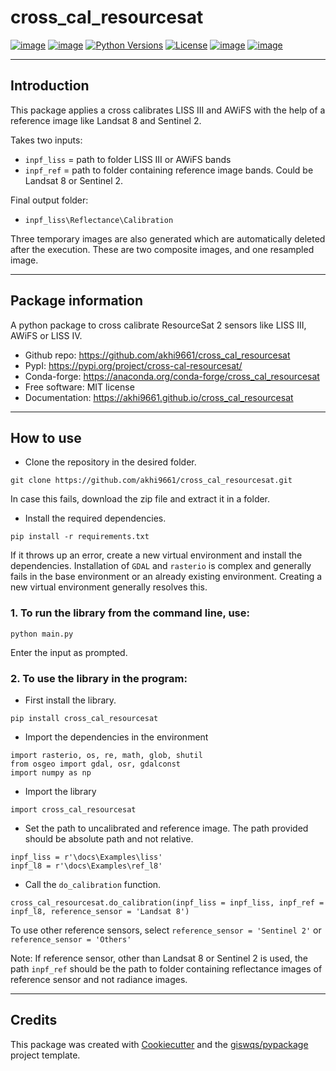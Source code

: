 # cross_cal_resourcesat


[![image](https://img.shields.io/pypi/v/cross_cal_resourcesat.svg)](https://pypi.python.org/pypi/cross_cal_resourcesat)
[![image](https://img.shields.io/conda/vn/conda-forge/cross_cal_resourcesat.svg)](https://anaconda.org/conda-forge/cross_cal_resourcesat)
[![Python Versions](https://img.shields.io/pypi/pyversions/cross_cal_resourcesat.svg)](https://pypi.org/project/cross_cal_resourcesat/)
[![License](https://img.shields.io/badge/License-MIT-yellow.svg)](https://opensource.org/licenses/MIT)
[![image](https://github.com/akhi9661/cross_cal_resourcesat/workflows/docs/badge.svg)](https://github.com/akhi9661/cross_cal_resourcesat)
[![image](https://github.com/akhi9661/cross_cal_resourcesat/workflows/Linux%20build/badge.svg)](https://github.com/akhi9661/cross_cal_resourcesat/actions)

---

## Introduction

This package applies a cross calibrates LISS III and AWiFS with the help of a reference image like Landsat 8 and Sentinel 2.

Takes two inputs:
- `inpf_liss` = path to folder LISS III or AWiFS bands
- `inpf_ref` = path to folder containing reference image bands. Could be Landsat 8 or Sentinel 2.

Final output folder: 
- `inpf_liss\Reflectance\Calibration`

Three temporary images are also generated which are automatically deleted after the execution. These are two composite images, and one resampled image. 

---
## Package information
A python package to cross calibrate ResourceSat 2 sensors like LISS III, AWiFS or LISS IV.


-   Github repo: https://github.com/akhi9661/cross_cal_resourcesat
-   PypI: https://pypi.org/project/cross-cal-resourcesat/
-   Conda-forge: https://anaconda.org/conda-forge/cross_cal_resourcesat
-   Free software: MIT license
-   Documentation: https://akhi9661.github.io/cross_cal_resourcesat

---
## How to use

- Clone the repository in the desired folder.

```
git clone https://github.com/akhi9661/cross_cal_resourcesat.git
```

In case this fails, download the zip file and extract it in a folder. 

- Install the required dependencies.

```
pip install -r requirements.txt
```
If it throws up an error, create a new virtual environment and install the dependencies. Installation of `GDAL` and `rasterio` is complex and generally fails in the base environment or an already existing environment. Creating a new virtual environment generally resolves this.

### 1. To run the library from the command line, use:

```
python main.py
```
Enter the input as prompted.

### 2. To use the library in the program:

- First install the library.

```
pip install cross_cal_resourcesat
```
- Import the dependencies in the environment

```
import rasterio, os, re, math, glob, shutil
from osgeo import gdal, osr, gdalconst
import numpy as np
```
- Import the library
```
import cross_cal_resourcesat
```
- Set the path to uncalibrated and reference image. The path provided should be absolute path and not relative.

```
inpf_liss = r'\docs\Examples\liss'
inpf_l8 = r'\docs\Examples\ref_l8'
```
- Call the `do_calibration` function.

```
cross_cal_resourcesat.do_calibration(inpf_liss = inpf_liss, inpf_ref = inpf_l8, reference_sensor = 'Landsat 8')
```
To use other reference sensors, select `reference_sensor = 'Sentinel 2'` or `reference_sensor = 'Others'`

Note: If reference sensor, other than Landsat 8 or Sentinel 2 is used, the path `inpf_ref` should be the path to folder containing reflectance images of reference sensor and not radiance images.

---
## Credits

This package was created with [Cookiecutter](https://github.com/cookiecutter/cookiecutter) and the [giswqs/pypackage](https://github.com/giswqs/pypackage) project template.
